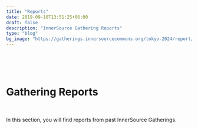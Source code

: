 ```yaml
---
title: "Reports"
date: 2019-09-10T13:51:25+06:00
draft: false
description: "InnerSource Gathering Reports"
type: "blog"
bg_image: "https://gatherings.innersourcecommons.org/tokyo-2024/report/photo-collage-event.jpeg"
---
```


<br>
<br>
<br>

# Gathering Reports

<br>

In this section, you will find reports from past InnerSource Gatherings.

